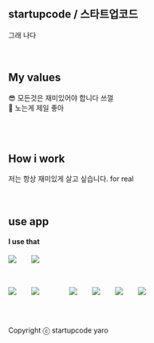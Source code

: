 ## startupcode / 스타트업코드
그래 나다
<br />
<br />
<br />
## My values
😎 모든것은 재미있어야 합니다 쓰껄<br />
🦻 노는게 제일 좋아<br />
<br />
<br />
<br />
## How i work
저는 항상 재미있게 살고 싶습니다. for real
<br />
<br />
<br />
## use app
#### I use that
<div style="display:flex;gap:30px;flex-wrap:wrap;">
<img src="https://img.shields.io/badge/spotify-1DB954?style=for-the-badge&logo=spotify&logoColor=white">
<img src="https://img.shields.io/badge/soundcloud-FF5500?style=for-the-badge&logo=soundcloud&logoColor=white">
<br />
<br />
<div style="display:flex;gap:30px;flex-wrap:wrap;">
<img src="https://img.shields.io/badge/valorant-FA4454?style=for-the-badge&logo=valorant&logoColor=white">
<img src="https://img.shields.io/badge/epicgames-313131?style=for-the-badge&logo=epicgames&logoColor=white">
<br />
<img src="https://img.shields.io/badge/x-000000?style=for-the-badge&logo=x&logoColor=white">
<img src="https://img.shields.io/badge/tumblr-36465D?style=for-the-badge&logo=tumblr&logoColor=white">
<img src="https://img.shields.io/badge/instagram-E4405F?style=for-the-badge&logo=instagram&logoColor=white">
<img src="https://img.shields.io/badge/line-00C300?style=for-the-badge&logo=line&logoColor=white">
<br />
<br />

Copyright ⓒ startupcode yaro
